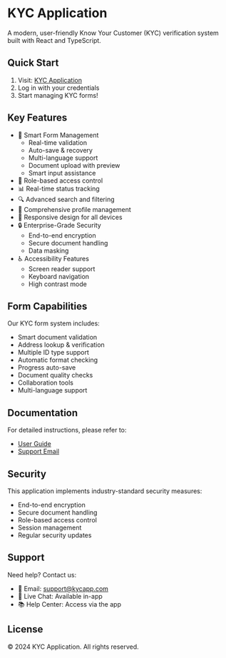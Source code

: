 # KYC Application

A modern, user-friendly Know Your Customer (KYC) verification system built with React and TypeScript.

## Quick Start

1. Visit: [KYC Application](https://kyc-app-4v1umc6r2-krishnas-projects-a7a5d054.vercel.app)
2. Log in with your credentials
3. Start managing KYC forms!

## Key Features

- 📝 Smart Form Management
  - Real-time validation
  - Auto-save & recovery
  - Multi-language support
  - Document upload with preview
  - Smart input assistance
- 👥 Role-based access control
- 📊 Real-time status tracking
- 🔍 Advanced search and filtering
- 👤 Comprehensive profile management
- 📱 Responsive design for all devices
- 🔒 Enterprise-Grade Security
  - End-to-end encryption
  - Secure document handling
  - Data masking
- ♿ Accessibility Features
  - Screen reader support
  - Keyboard navigation
  - High contrast mode

## Form Capabilities

Our KYC form system includes:
- Smart document validation
- Address lookup & verification
- Multiple ID type support
- Automatic format checking
- Progress auto-save
- Document quality checks
- Collaboration tools
- Multi-language support

## Documentation

For detailed instructions, please refer to:
- [User Guide](./project/docs/USER_GUIDE.md)
- [Support Email](mailto:support@kycapp.com)

## Security

This application implements industry-standard security measures:
- End-to-end encryption
- Secure document handling
- Role-based access control
- Session management
- Regular security updates

## Support

Need help? Contact us:
- 📧 Email: support@kycapp.com
- 💬 Live Chat: Available in-app
- 📚 Help Center: Access via the app

## License

© 2024 KYC Application. All rights reserved.